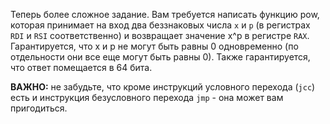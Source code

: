 Теперь более сложное задание. Вам требуется написать функцию pow, которая принимает на вход два беззнаковых числа `x` и `p` (в регистрах `RDI` и `RSI` соответственно) и возвращает значение x^p в регистре `RAX`. Гарантируется, что x и p не могут быть равны 0 одновременно (по отдельности они все еще могут быть равны 0). Также гарантируется, что ответ помещается в 64 бита.

**ВАЖНО:** не забудьте, что кроме инструкций условного перехода (`jcc`) есть и инструкция безусловного перехода `jmp` - она может вам пригодиться.